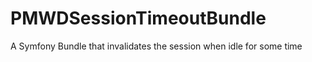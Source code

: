 PMWDSessionTimeoutBundle
========================

A Symfony Bundle that invalidates the session when idle for some time

